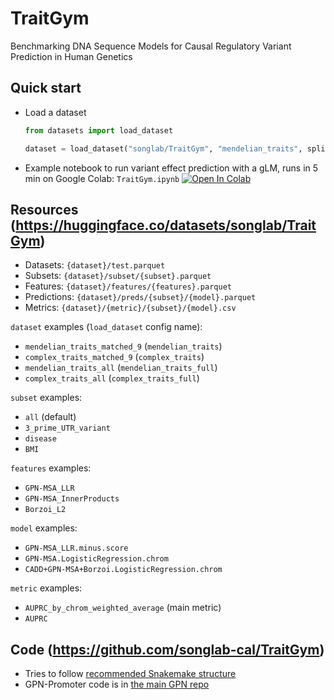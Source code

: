 # TraitGym
Benchmarking DNA Sequence Models for Causal Regulatory Variant Prediction in Human Genetics

## Quick start
- Load a dataset
    ```python
    from datasets import load_dataset
    
    dataset = load_dataset("songlab/TraitGym", "mendelian_traits", split="test")
    ```
- Example notebook to run variant effect prediction with a gLM, runs in 5 min on Google Colab: `TraitGym.ipynb` [![Open In Colab](https://colab.research.google.com/assets/colab-badge.svg)](https://colab.research.google.com/github/songlab-cal/TraitGym/blob/main/TraitGym.ipynb)

## Resources (https://huggingface.co/datasets/songlab/TraitGym)
- Datasets: `{dataset}/test.parquet`
- Subsets: `{dataset}/subset/{subset}.parquet`
- Features: `{dataset}/features/{features}.parquet`
- Predictions: `{dataset}/preds/{subset}/{model}.parquet`
- Metrics: `{dataset}/{metric}/{subset}/{model}.csv`

`dataset` examples (`load_dataset` config name):
- `mendelian_traits_matched_9` (`mendelian_traits`)
- `complex_traits_matched_9` (`complex_traits`)
- `mendelian_traits_all` (`mendelian_traits_full`)
- `complex_traits_all` (`complex_traits_full`)

`subset` examples:
- `all` (default)
- `3_prime_UTR_variant`
- `disease`
- `BMI`

`features` examples:
- `GPN-MSA_LLR`
- `GPN-MSA_InnerProducts`
- `Borzoi_L2`

`model` examples:
-  `GPN-MSA_LLR.minus.score`
-  `GPN-MSA.LogisticRegression.chrom`
-  `CADD+GPN-MSA+Borzoi.LogisticRegression.chrom`

`metric` examples:
- `AUPRC_by_chrom_weighted_average` (main metric)
- `AUPRC`

## Code (https://github.com/songlab-cal/TraitGym)
- Tries to follow [recommended Snakemake structure](https://snakemake.readthedocs.io/en/stable/snakefiles/deployment.html)
- GPN-Promoter code is in [the main GPN repo](https://github.com/songlab-cal/gpn)
